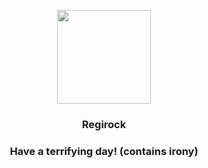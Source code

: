 <p align="center">
    <img src="https://raw.githubusercontent.com/PokeAPI/sprites/master/sprites/pokemon/377.png" width="150" height="150">
</p>
<h3 align="center"> <b>Regirock</b></h3>
<h3 align="center">Have a terrifying day! (contains irony)</h3>
